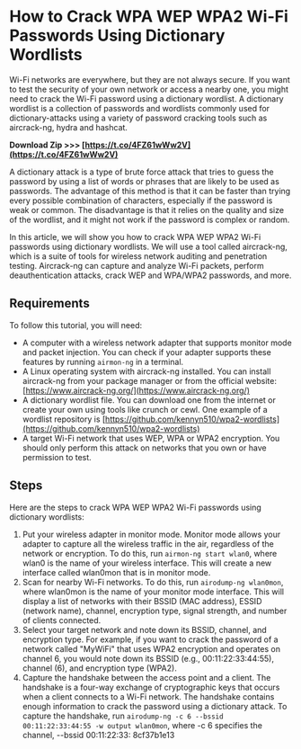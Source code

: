 
 
# How to Crack WPA WEP WPA2 Wi-Fi Passwords Using Dictionary Wordlists
 
Wi-Fi networks are everywhere, but they are not always secure. If you want to test the security of your own network or access a nearby one, you might need to crack the Wi-Fi password using a dictionary wordlist. A dictionary wordlist is a collection of passwords and wordlists commonly used for dictionary-attacks using a variety of password cracking tools such as aircrack-ng, hydra and hashcat.
 
**Download Zip &gt;&gt;&gt; [https://t.co/4FZ61wWw2V](https://t.co/4FZ61wWw2V)**


 
A dictionary attack is a type of brute force attack that tries to guess the password by using a list of words or phrases that are likely to be used as passwords. The advantage of this method is that it can be faster than trying every possible combination of characters, especially if the password is weak or common. The disadvantage is that it relies on the quality and size of the wordlist, and it might not work if the password is complex or random.
 
In this article, we will show you how to crack WPA WEP WPA2 Wi-Fi passwords using dictionary wordlists. We will use a tool called aircrack-ng, which is a suite of tools for wireless network auditing and penetration testing. Aircrack-ng can capture and analyze Wi-Fi packets, perform deauthentication attacks, crack WEP and WPA/WPA2 passwords, and more.
 
## Requirements
 
To follow this tutorial, you will need:
 
- A computer with a wireless network adapter that supports monitor mode and packet injection. You can check if your adapter supports these features by running `airmon-ng` in a terminal.
- A Linux operating system with aircrack-ng installed. You can install aircrack-ng from your package manager or from the official website: [https://www.aircrack-ng.org/](https://www.aircrack-ng.org/)
- A dictionary wordlist file. You can download one from the internet or create your own using tools like crunch or cewl. One example of a wordlist repository is [https://github.com/kennyn510/wpa2-wordlists](https://github.com/kennyn510/wpa2-wordlists)
- A target Wi-Fi network that uses WEP, WPA or WPA2 encryption. You should only perform this attack on networks that you own or have permission to test.

## Steps
 
Here are the steps to crack WPA WEP WPA2 Wi-Fi passwords using dictionary wordlists:

1. Put your wireless adapter in monitor mode. Monitor mode allows your adapter to capture all the wireless traffic in the air, regardless of the network or encryption. To do this, run `airmon-ng start wlan0`, where wlan0 is the name of your wireless interface. This will create a new interface called wlan0mon that is in monitor mode.
2. Scan for nearby Wi-Fi networks. To do this, run `airodump-ng wlan0mon`, where wlan0mon is the name of your monitor mode interface. This will display a list of networks with their BSSID (MAC address), ESSID (network name), channel, encryption type, signal strength, and number of clients connected.
3. Select your target network and note down its BSSID, channel, and encryption type. For example, if you want to crack the password of a network called "MyWiFi" that uses WPA2 encryption and operates on channel 6, you would note down its BSSID (e.g., 00:11:22:33:44:55), channel (6), and encryption type (WPA2).
4. Capture the handshake between the access point and a client. The handshake is a four-way exchange of cryptographic keys that occurs when a client connects to a Wi-Fi network. The handshake contains enough information to crack the password using a dictionary attack. To capture the handshake, run `airodump-ng -c 6 --bssid 00:11:22:33:44:55 -w output wlan0mon`, where -c 6 specifies the channel, --bssid 00:11:22:33: 8cf37b1e13


